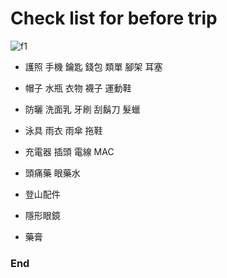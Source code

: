 # Check list for before trip

![f1](https://github.com/HCH1/blog/fig/.jpeg)

- 護照 手機 鑰匙 錢包 類單 腳架 耳塞
- 帽子 水瓶 衣物 襪子 運動鞋
- 防曬 洗面乳 牙刷 刮鬍刀 髮蠟
- 泳具 雨衣 雨傘 拖鞋
- 充電器 插頭 電線 MAC
- 頭痛藥 眼藥水

- 登山配件
- 隱形眼鏡
- 藥膏

### End
